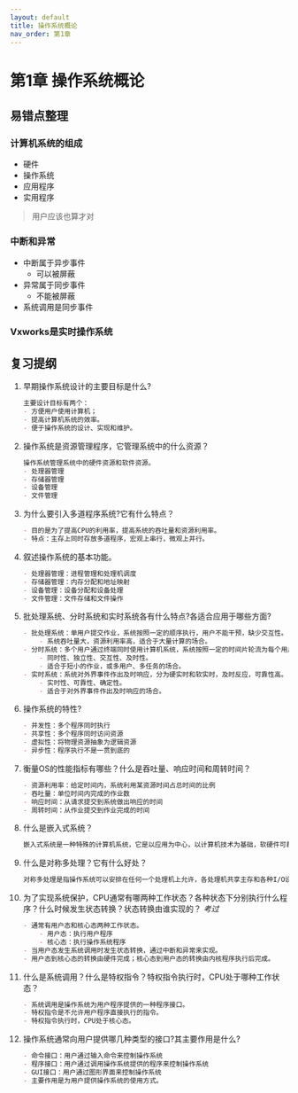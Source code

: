 ```yaml
---
layout: default
title: 操作系统概论
nav_order: 第1章
---
```


# 第1章 操作系统概论

## 易错点整理

### 计算机系统的组成

- 硬件
- 操作系统
- 应用程序
- 实用程序

> 用户应该也算才对

### 中断和异常

- 中断属于异步事件
  - 可以被屏蔽
- 异常属于同步事件
  - 不能被屏蔽
- 系统调用是同步事件

### Vxworks是实时操作系统

## 复习提纲

1. 早期操作系统设计的主要目标是什么? 

    ```markdown
    主要设计目标有两个：
    - 方便用户使用计算机；
    - 提高计算机系统的效率。
    - 便于操作系统的设计、实现和维护。
    ```

2. 操作系统是资源管理程序，它管理系统中的什么资源？

    ```markdown
    操作系统管理系统中的硬件资源和软件资源。
    - 处理器管理
    - 存储器管理
    - 设备管理
    - 文件管理
    ```

3. 为什么要引入多道程序系统?它有什么特点？

    ```markdown
    - 目的是为了提高CPU的利用率，提高系统的吞吐量和资源利用率。
    - 特点：主存上同时存放多道程序，宏观上串行，微观上并行。
    ```

4. 叙述操作系统的基本功能。

    ```markdown
    - 处理器管理：进程管理和处理机调度
    - 存储器管理：内存分配和地址映射
    - 设备管理：设备分配和设备处理
    - 文件管理：文件存储和文件操作
    ```

5. 批处理系统、分时系统和实时系统各有什么特点?各适合应用于哪些方面?

    ```markdown
    - 批处理系统：单用户提交作业，系统按照一定的顺序执行，用户不能干预，缺少交互性。
        - 系统吞吐量大，资源利用率高，适合于大量计算的场合。
    - 分时系统：多个用户通过终端同时使用计算机系统，系统按照一定的时间片轮流为每个用户服务，具有交互性。
        - 同时性、独立性、交互性、及时性。
        - 适合于短小的作业，或多用户、多任务的场合。
    - 实时系统：系统对外界事件作出及时响应，分为硬实时和软实时，及时反应，可靠性高。
        - 实时性、可靠性、确定性。
        - 适合于对外界事件作出及时响应的场合。
    ```

6. 操作系统的特性?

    ```markdown
    - 并发性：多个程序同时执行
    - 共享性：多个程序同时访问资源
    - 虚拟性：将物理资源抽象为逻辑资源
    - 异步性：程序执行不是一贯到底的
    ```

7. 衡量OS的性能指标有哪些？什么是吞吐量、响应时间和周转时间？ 

    ```markdown
    - 资源利用率：给定时间内，系统利用某资源时间占总时间的比例
    - 吞吐量：单位时间内完成的作业数
    - 响应时间：从请求提交到系统做出响应的时间
    - 周转时间：从作业提交到作业完成的时间
    ```

8. 什么是嵌入式系统？

    ```markdown
    嵌入式系统是一种特殊的计算机系统，它是以应用为中心，以计算机技术为基础，软硬件可裁剪，适应于特定应用环境的专用计算机系统。
    ```

9. 什么是对称多处理？它有什么好处？

    ```markdown
    对称多处理是指操作系统可以安排在任何一个处理机上允许，各处理机共享主存和各种I/O设备。
    ```

10. 为了实现系统保护，CPU通常有哪两种工作状态？各种状态下分别执行什么程序？什么时候发生状态转换？状态转换由谁实现的？ *考过*

    ```markdown
    - 通常有用户态和核心态两种工作状态。
        - 用户态：执行用户程序
        - 核心态：执行操作系统程序
    - 当用户态发生系统调用时发生状态转换，通过中断和异常来实现。
    - 用户态到核心态的转换由硬件完成；核心态到用户态的转换由内核程序执行后完成。
    ```

11. 什么是系统调用？什么是特权指令？特权指令执行时，CPU处于哪种工作状态？

    ```markdown
    - 系统调用是操作系统为用户程序提供的一种程序接口。
    - 特权指令是不允许用户程序直接执行的指令。
    - 特权指令执行时，CPU处于核心态。
    ```

12. 操作系统通常向用户提供哪几种类型的接口?其主要作用是什么?

    ```markdown
    - 命令接口：用户通过输入命令来控制操作系统
    - 程序接口：用户通过调用操作系统提供的程序来控制操作系统
    - GUI接口：用户通过图形界面来控制操作系统
    - 主要作用是为用户提供操作系统的使用方式。
    ```